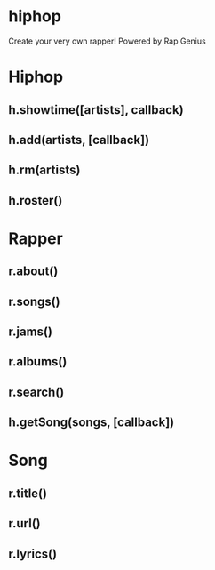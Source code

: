 hiphop
======

Create your very own rapper! Powered by Rap Genius 

# Hiphop

## h.showtime([artists], callback)

## h.add(artists, [callback])

## h.rm(artists)

## h.roster()

# Rapper

## r.about()

## r.songs()

## r.jams()

## r.albums()

## r.search()

## h.getSong(songs, [callback])

# Song

## r.title()

## r.url()

## r.lyrics()

